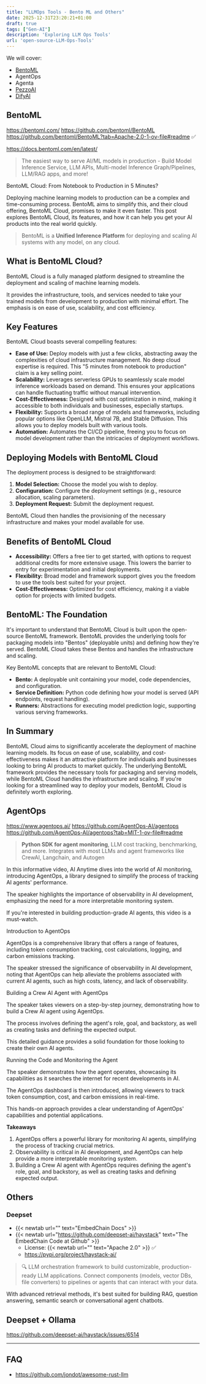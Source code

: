 ```yaml
---
title: "LLMOps Tools - Bento ML and Others"
date: 2025-12-31T23:20:21+01:00
draft: true
tags: ["Gen-AI"]
description: 'Exploring LLM Ops Tools'
url: 'open-source-LLM-Ops-Tools'
---
```



We will cover:

* [BentoML](#bentoml)
* AgentOps
* Agenta
* [PezzoAI](/pezzo-ai-with-docker/) 
* [DifyAI](/selfhosting-dify-ai-docker/)


## BentoML

https://bentoml.com/
https://github.com/bentoml/BentoML
https://github.com/bentoml/BentoML?tab=Apache-2.0-1-ov-file#readme ✅ 

https://docs.bentoml.com/en/latest/

> The easiest way to serve AI/ML models in production - Build Model Inference Service, LLM APIs, Multi-model Inference Graph/Pipelines, LLM/RAG apps, and more!

BentoML Cloud: From Notebook to Production in 5 Minutes?

Deploying machine learning models to production can be a complex and time-consuming process.  BentoML aims to simplify this, and their cloud offering, BentoML Cloud, promises to make it even faster.  This post explores BentoML Cloud, its features, and how it can help you get your AI products into the real world quickly.

> BentoML is a **Unified Inference Platform** for deploying and scaling AI systems with any model, on any cloud.



## What is BentoML Cloud?

BentoML Cloud is a fully managed platform designed to streamline the deployment and scaling of machine learning models.

It provides the infrastructure, tools, and services needed to take your trained models from development to production with minimal effort.  The emphasis is on ease of use, scalability, and cost efficiency.



## Key Features

BentoML Cloud boasts several compelling features:

* **Ease of Use:**  Deploy models with just a few clicks, abstracting away the complexities of cloud infrastructure management. No deep cloud expertise is required.  This "5 minutes from notebook to production" claim is a key selling point.
* **Scalability:**  Leverages serverless GPUs to seamlessly scale model inference workloads based on demand.  This ensures your applications can handle fluctuating traffic without manual intervention.
* **Cost-Effectiveness:** Designed with cost optimization in mind, making it accessible to both individuals and businesses, especially startups.
* **Flexibility:** Supports a broad range of models and frameworks, including popular options like OpenLLM, Mistral 7B, and Stable Diffusion.  This allows you to deploy models built with various tools.
* **Automation:** Automates the CI/CD pipeline, freeing you to focus on model development rather than the intricacies of deployment workflows.

## Deploying Models with BentoML Cloud

The deployment process is designed to be straightforward:

1. **Model Selection:** Choose the model you wish to deploy.
2. **Configuration:** Configure the deployment settings (e.g., resource allocation, scaling parameters).
3. **Deployment Request:** Submit the deployment request.

BentoML Cloud then handles the provisioning of the necessary infrastructure and makes your model available for use.

## Benefits of BentoML Cloud

* **Accessibility:**  Offers a free tier to get started, with options to request additional credits for more extensive usage.  This lowers the barrier to entry for experimentation and initial deployments.
* **Flexibility:**  Broad model and framework support gives you the freedom to use the tools best suited for your project.
* **Cost-Effectiveness:** Optimized for cost efficiency, making it a viable option for projects with limited budgets.

## BentoML: The Foundation

It's important to understand that BentoML Cloud is built upon the open-source BentoML framework.  BentoML provides the underlying tools for packaging models into "Bentos" (deployable units) and defining how they're served. BentoML Cloud takes these Bentos and handles the infrastructure and scaling.

Key BentoML concepts that are relevant to BentoML Cloud:

* **Bento:** A deployable unit containing your model, code dependencies, and configuration.
* **Service Definition:** Python code defining how your model is served (API endpoints, request handling).
* **Runners:** Abstractions for executing model prediction logic, supporting various serving frameworks.

## In Summary

BentoML Cloud aims to significantly accelerate the deployment of machine learning models.  Its focus on ease of use, scalability, and cost-effectiveness makes it an attractive platform for individuals and businesses looking to bring AI products to market quickly.  The underlying BentoML framework provides the necessary tools for packaging and serving models, while BentoML Cloud handles the infrastructure and scaling.  If you're looking for a streamlined way to deploy your models, BentoML Cloud is definitely worth exploring.



## AgentOps

https://www.agentops.ai/
https://github.com/AgentOps-AI/agentops
https://github.com/AgentOps-AI/agentops?tab=MIT-1-ov-file#readme

>  **Python SDK for agent monitoring**, LLM cost tracking, benchmarking, and more. Integrates with most LLMs and agent frameworks like CrewAI, Langchain, and Autogen 

In this informative video, AI Anytime dives into the world of AI monitoring, introducing AgentOps, a library designed to simplify the process of tracking AI agents' performance. 

The speaker highlights the importance of observability in AI development, emphasizing the need for a more interpretable monitoring system. 

If you're interested in building production-grade AI agents, this video is a must-watch.

Introduction to AgentOps

AgentOps is a comprehensive library that offers a range of features, including token consumption tracking, cost calculations, logging, and carbon emissions tracking.

The speaker stressed the significance of observability in AI development, noting that AgentOps can help alleviate the problems associated with current AI agents, such as high costs, latency, and lack of observability.

Building a Crew AI Agent with AgentOps

The speaker takes viewers on a step-by-step journey, demonstrating how to build a Crew AI agent using AgentOps.

The process involves defining the agent's role, goal, and backstory, as well as creating tasks and defining the expected output.

This detailed guidance provides a solid foundation for those looking to create their own AI agents.

Running the Code and Monitoring the Agent

The speaker demonstrates how the agent operates, showcasing its capabilities as it searches the internet for recent developments in AI.

The AgentOps dashboard is then introduced, allowing viewers to track token consumption, cost, and carbon emissions in real-time. 

This hands-on approach provides a clear understanding of AgentOps' capabilities and potential applications.

**Takeaways**

1. AgentOps offers a powerful library for monitoring AI agents, simplifying the process of tracking crucial metrics.
2.  Observability is critical in AI development, and AgentOps can help provide a more interpretable monitoring system.
3.  Building a Crew AI agent with AgentOps requires defining the agent's role, goal, and backstory, as well as creating tasks and defining expected output.


## Others

### Deepset

* {{< newtab url="" text="EmbedChain Docs" >}}
* {{< newtab url="https://github.com/deepset-ai/haystack" text="The EmbedChain Code at Github" >}}
    * License: {{< newtab url="" text="Apache 2.0" >}} ✅
    * https://pypi.org/project/haystack-ai/

> 🔍 LLM orchestration framework to build customizable, production-ready LLM applications. Connect components (models, vector DBs, file converters) to pipelines or agents that can interact with your data.


With advanced retrieval methods, it's best suited for building RAG, question answering, semantic search or conversational agent chatbots.



## Deepset + Ollama

<https://github.com/deepset-ai/haystack/issues/6514>

---

## FAQ

* <https://github.com/jondot/awesome-rust-llm>